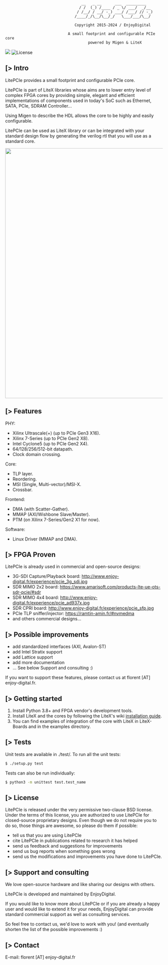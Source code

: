 ```
                                  __   _ __      ___  _________
                                 / /  (_) /____ / _ \/ ___/  _/__
                                / /__/ / __/ -_) ___/ /___/ // -_)
                               /____/_/\__/\__/_/   \___/___/\__/

                               Copyright 2015-2024 / EnjoyDigital

                            A small footprint and configurable PCIe core
                                     powered by Migen & LiteX
```

[![](https://github.com/enjoy-digital/litepcie/workflows/ci/badge.svg)](https://github.com/enjoy-digital/litepcie/actions) ![License](https://img.shields.io/badge/License-BSD%202--Clause-orange.svg)


[> Intro
--------
LitePCIe provides a small footprint and configurable PCIe core.

LitePCIe is part of LiteX libraries whose aims are to lower entry level of
complex FPGA cores by providing simple, elegant and efficient implementations
of components used in today's SoC such as Ethernet, SATA, PCIe, SDRAM Controller...

Using Migen to describe the HDL allows the core to be highly and easily configurable.

LitePCIe can be used as LiteX library or can be integrated with your standard
design flow by generating the verilog rtl that you will use as a standard core.

<p align="center"><img src="https://github.com/enjoy-digital/litepcie/raw/master/doc/architecture.png" width="800"></p>

[> Features
-----------
PHY:
  - Xilinx Ultrascale(+) (up to PCIe Gen3 X16).
  - Xilinx 7-Series (up to PCIe Gen2 X8).
  - Intel Cyclone5  (up to PCIe Gen2 X4).
  - 64/128/256/512-bit datapath.
  - Clock domain crossing.

Core:
  - TLP layer.
  - Reordering.
  - MSI (Single, Multi-vector)/MSI-X.
  - Crossbar.

Frontend:
  - DMA (with Scatter-Gather).
  - MMAP (AXI/Wishbone Slave/Master).
  - PTM (on Xilinx 7-Series/Gen2 X1 for now).

Software:
  - Linux Driver (MMAP and DMA).

[> FPGA Proven
---------------
LitePCIe is already used in commercial and open-source designs:
- 3G-SDI Capture/Playback board: http://www.enjoy-digital.fr/experience/pcie_3g_sdi.jpg
- SDR MIMO 2x2 board: https://www.amarisoft.com/products-lte-ue-ots-sdr-pcie/#sdr
- SDR MIMO 4x4 board: http://www.enjoy-digital.fr/experience/pcie_ad937x.jpg
- SDR CPRI board: http://www.enjoy-digital.fr/experience/pcie_sfp.jpg
- PCIe TLP sniffer/injector: https://ramtin-amin.fr/#nvmedma
- and others commercial designs...

[> Possible improvements
------------------------
- add standardized interfaces (AXI, Avalon-ST)
- add Intel Stratix support
- add Lattice support
- add more documentation
- ... See below Support and consulting :)

If you want to support these features, please contact us at florent [AT]
enjoy-digital.fr.

[> Getting started
------------------
1. Install Python 3.8+ and FPGA vendor's development tools.
2. Install LiteX and the cores by following the LiteX's wiki [installation guide](https://github.com/enjoy-digital/litex/wiki/Installation).
3. You can find examples of integration of the core with LiteX in LiteX-Boards and in the examples directory.

[> Tests
--------
Unit tests are available in ./test/.
To run all the unit tests:
```sh
$ ./setup.py test
```

Tests can also be run individually:
```sh
$ python3 -m unittest test.test_name
```

[> License
----------
LitePCIe is released under the very permissive two-clause BSD license. Under
the terms of this license, you are authorized to use LitePCIe for closed-source
proprietary designs.
Even though we do not require you to do so, those things are awesome, so please
do them if possible:
 - tell us that you are using LitePCIe
 - cite LitePCIe in publications related to research it has helped
 - send us feedback and suggestions for improvements
 - send us bug reports when something goes wrong
 - send us the modifications and improvements you have done to LitePCIe.

[> Support and consulting
-------------------------
We love open-source hardware and like sharing our designs with others.

LitePCIe is developed and maintained by EnjoyDigital.

If you would like to know more about LitePCIe or if you are already a happy
user and would like to extend it for your needs, EnjoyDigital can provide standard
commercial support as well as consulting services.

So feel free to contact us, we'd love to work with you! (and eventually shorten
the list of the possible improvements :)

[> Contact
----------
E-mail: florent [AT] enjoy-digital.fr
